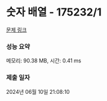 # 숫자 배열 - 175232/1 

[문제 링크](https://level.goorm.io/exam/175232/%EC%88%AB%EC%9E%90-%EB%B0%B0%EC%97%B4/quiz/1) 

### 성능 요약

메모리: 90.38 MB, 시간: 0.41 ms

### 제출 일자

2024년 06월 10일 21:08:10

